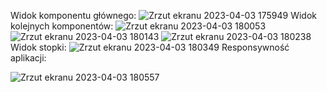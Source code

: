 Widok komponentu głównego:
![Zrzut ekranu 2023-04-03 175949](https://user-images.githubusercontent.com/58340006/229568643-69d09be9-ef86-4a0c-ae98-5af7f4f98b60.png)
Widok kolejnych komponentów:
![Zrzut ekranu 2023-04-03 180053](https://user-images.githubusercontent.com/58340006/229568652-e96bf282-e21a-420a-a761-30951c651486.png)
![Zrzut ekranu 2023-04-03 180143](https://user-images.githubusercontent.com/58340006/229568664-4b959896-7e65-4172-b60a-77e294f7aa98.png)
![Zrzut ekranu 2023-04-03 180238](https://user-images.githubusercontent.com/58340006/229568989-e89b7975-2499-4a2b-b0eb-6c4efc75f186.png)
Widok stopki:
![Zrzut ekranu 2023-04-03 180349](https://user-images.githubusercontent.com/58340006/229569035-f775862d-c928-4d71-a4df-3ea6c9cb251c.png)
Responsywność aplikacji:

![Zrzut ekranu 2023-04-03 180557](https://user-images.githubusercontent.com/58340006/229569098-0a3a6e20-5dd8-49b5-8a09-3b50278a9887.png)
